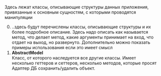 Здесь лежат классы, описывающие структуры данных приложения, 
    привязанные к основным сущностям, с которыми проводятся 
    манипуляции
    
0. ..здесь будут перечислены классы, описывающие структуры 
    и их более подробное описание. Здесь надо описать как называется метод, что делает метод, какие аргументы принимает на вход, что отдает на выход, но развернуто. Дополнительно можно показать примеры использования если это имеет смысл
1. <b>AbstractModel</b>\
Класс, от которого наследуется все другие классы. Имеет несколько геттеров и сеттеров, несколько методов, которые просят Адаптер ДБ сохранить/удалить объект.


